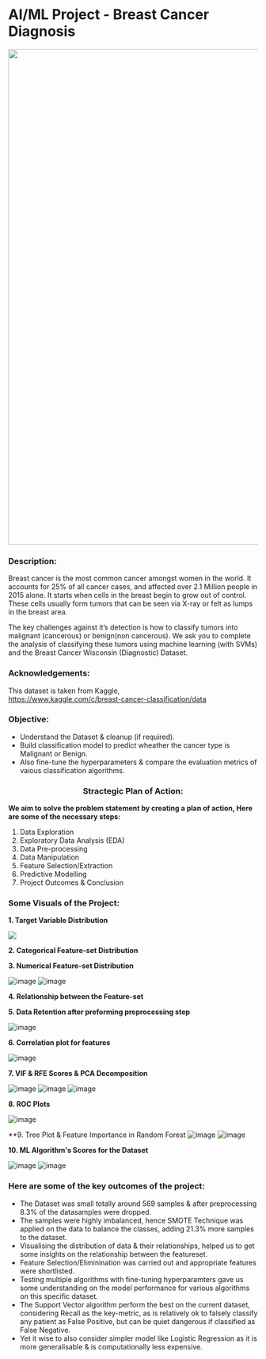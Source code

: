 # AI/ML Project - Breast Cancer Diagnosis

<p align="center"><img src="https://user-images.githubusercontent.com/54996245/144494628-74d4abb9-9f26-4c12-b499-f6fa79a56864.jpg" style="width: 1000px;"/></p>

### Description:

Breast cancer is the most common cancer amongst women in the world. It accounts for 25% of all cancer cases, and affected over 2.1 Million people in 2015 alone. It starts when cells in the breast begin to grow out of control. These cells usually form tumors that can be seen via X-ray or felt as lumps in the breast area.

The key challenges against it’s detection is how to classify tumors into malignant (cancerous) or benign(non cancerous). We ask you to complete the analysis of classifying these tumors using machine learning (with SVMs) and the Breast Cancer Wisconsin (Diagnostic) Dataset.


### Acknowledgements:
This dataset is taken from Kaggle, \
https://www.kaggle.com/c/breast-cancer-classification/data

### Objective:
- Understand the Dataset & cleanup (if required).
- Build classification model to predict wheather the cancer type is Malignant or Benign.
- Also fine-tune the hyperparameters & compare the evaluation metrics of vaious classification algorithms.

### <center> Stractegic Plan of Action:
**We aim to solve the problem statement by creating a plan of action, Here are some of the necessary steps:**
1. Data Exploration
2. Exploratory Data Analysis (EDA)
3. Data Pre-processing
4. Data Manipulation
5. Feature Selection/Extraction
6. Predictive Modelling
7. Project Outcomes & Conclusion

### Some Visuals of the Project:

**1. Target Variable Distribution**
  
<p align="left"><img src="https://user-images.githubusercontent.com/54996245/144494695-5838f2d6-6a38-4dee-b063-d7d37c85660b.png" /></p>

**2. Categorical Feature-set Distribution**

**3. Numerical Feature-set Distribution**

![image](https://user-images.githubusercontent.com/54996245/144494831-8603b613-0759-4219-8232-eca3871a8ae5.png)
![image](https://user-images.githubusercontent.com/54996245/144494850-bc135961-47aa-42db-b37e-d2a64f9e0a1c.png)

**4. Relationship between the Feature-set**


**5. Data Retention after preforming preprocessing step**

![image](https://user-images.githubusercontent.com/54996245/144495133-4b9c5617-3964-4168-966c-ad506fb51503.png)

**6. Correlation plot for features**

![image](https://user-images.githubusercontent.com/54996245/144495160-a18c999e-b49c-4647-b1c5-520f9f2cab3d.png)

**7. VIF & RFE Scores & PCA Decomposition**
  
![image](https://user-images.githubusercontent.com/54996245/144495198-230994ed-c7c8-4843-9c7a-f77f2e7f374c.png)
![image](https://user-images.githubusercontent.com/54996245/144495218-e3cb9c5b-1fed-44f9-a847-ce0417fb05da.png)
![image](https://user-images.githubusercontent.com/54996245/144495291-7eb061b9-e3a7-42e5-873f-cb942a36bdd9.png)

**8. ROC Plots**

![image](https://user-images.githubusercontent.com/54996245/144495351-4808e0b7-9032-4506-bb3b-8e2af5e8d780.png)

**9. Tree Plot & Feature Importance in Random Forest
![image](https://user-images.githubusercontent.com/54996245/143787304-f79f29fe-48a3-4fc1-b2f2-115de421e484.png)
![image](https://user-images.githubusercontent.com/54996245/143787311-3445e102-55df-45e1-8139-52964dd5f683.png)


**10. ML Algorithm's Scores for the Dataset**
  
![image](https://user-images.githubusercontent.com/54996245/144495382-21862d14-a6cb-4b90-a32f-2a0d29b78c1c.png)
![image](https://user-images.githubusercontent.com/54996245/144495393-16c7bee4-7cc3-4b8b-a48f-9ee25a9635c2.png)

  
### Here are some of the key outcomes of the project:
- The Dataset was small totally around 569 samples & after preprocessing 8.3% of the datasamples were dropped. 
- The samples were highly imbalanced, hence SMOTE Technique was applied on the data to  balance the classes, adding 21.3% more samples to the dataset.
- Visualising the distribution of data & their relationships, helped us to get some insights on the relationship between the featureset.
- Feature Selection/Eliminination was carried out and appropriate features were shortlisted.
- Testing multiple algorithms with fine-tuning hyperparamters gave us some understanding on the model performance for various algorithms on this specific dataset.
- The Support Vector algorithm perform the best on the current dataset, considering Recall as the key-metric, as is relatively ok to falsely classify any patient as False Positive, but can be quiet dangerous if classified as False Negative.
- Yet it wise to also consider simpler model like Logistic Regression as it is more generalisable & is computationally less expensive.

